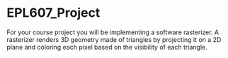 # EPL607_Project
For your course project you will be implementing a software rasterizer. A rasterizer renders 3D geometry made of triangles by projecting it on a 2D plane and coloring each pixel based on the visibility of each triangle.
